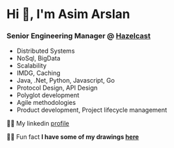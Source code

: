 # Hi 👋, I'm Asim Arslan

### Senior Engineering Manager @ [Hazelcast](https://hazelcast.com)

- Distributed Systems
- NoSql, BigData
- Scalability
- IMDG, Caching
- Java, .Net, Python, Javascript, Go
- Protocol Design, API Design
- Polyglot development
- Agile methodologies
- Product development, Project lifecycle management


👨‍💻 My linkedin [profile](https://linkedin.com/in/asimarslan)

👨‍🎨 Fun fact **I have some of my drawings [here](https://www.deviantart.com/asimarslan)**
